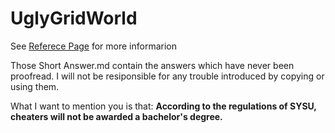 # UglyGridWorld

See [Referece Page](https://se-2018.github.io) for more informarion

Those Short Answer.md contain the answers which have never been proofread. I will not be resiponsible for any trouble introduced by copying or using them.

What I want to mention you is that: **According to the regulations of SYSU, cheaters will not be awarded a bachelor's degree.**